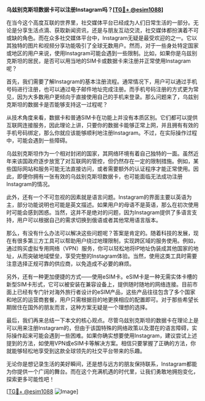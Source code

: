 **乌兹别克斯坦数据卡可以注册Instagram吗？[[TG💪+ @esim1088](https://t.me/s/esim1088)]**

在当今这个高度互联的世界里，社交媒体平台已经成为人们日常生活的一部分。无论是分享生活点滴、获取新闻资讯，还是与朋友互动交流，社交媒体都扮演着不可或缺的角色。而在众多社交媒体平台中，Instagram无疑是最受欢迎的之一。它以其独特的图片和视频分享功能吸引了全球无数用户。然而，对于一些身处特定国家或地区的用户来说，使用Instagram可能会遇到一些限制。比如，如果你是乌兹别克斯坦的居民，是否可以用当地的SIM卡或数据卡来注册并正常使用Instagram呢？

首先，我们需要了解Instagram的基本注册流程。通常情况下，用户可以通过手机号码进行注册，也可以通过电子邮件地址完成注册。而手机号码注册的方式更为常见，因为大多数用户更倾向于直接使用自己的手机来登录。那么问题来了，乌兹别克斯坦的数据卡是否能够支持这一过程呢？

从技术角度来看，数据卡和普通SIM卡在功能上并没有本质区别。它们都可以提供互联网连接服务，因此理论上讲，只要你的数据卡能够正常上网，并且拥有有效的手机号码绑定，那么你就应该能够顺利地注册Instagram。不过，在实际操作过程中，可能会遇到一些障碍。

乌兹别克斯坦作为一个相对封闭的国家，其网络环境有着自己独特的一面。虽然近年来该国政府逐步放宽了对互联网的管控，但仍然存在一定的限制措施。例如，某些国际网站和服务可能无法直接访问，或者需要额外的认证程序才能正常使用。因此，即便你拥有一张有效的乌兹别克斯坦数据卡，也可能面临无法成功注册Instagram的情况。

此外，还有一个不可忽视的因素就是语言问题。Instagram的界面主要以英语为主，部分功能说明也可能是英文描述。如果用户的母语不是英语，那么在初次使用时可能会感到困惑。当然，这并不是绝对的问题，因为Instagram提供了多语言支持，用户可以根据自己的需求切换到俄语或者其他常用语言版本。

那么，有没有什么办法可以解决这些问题呢？答案是肯定的。随着科技的发展，现在有很多第三方工具可以帮助用户绕过地理限制，实现跨区域的服务使用。例如，通过购买虚拟专用网络（VPN）服务，你可以轻松地将IP地址伪装成其他国家的地址，从而突破地域壁垒，享受完整的Instagram体验。当然，使用这类工具时需要注意选择正规可靠的供应商，以免造成不必要的麻烦。

另外，还有一种更加便捷的方式——使用eSIM卡。eSIM卡是一种无需实体卡槽的新型SIM卡形式，它可以被安装在兼容设备上，提供随时随地的网络连接。目前市面上已经有专门针对海外旅行者设计的eSIM产品，这些产品往往包含了多个国家和地区的运营商套餐，用户只需根据目的地更换相应的配置即可。对于那些希望长期居住在国外的朋友而言，这种方案无疑是一个理想的选择。

最后，我们再来总结一下本文的核心观点。尽管乌兹别克斯坦的数据卡在理论上是可以用来注册Instagram的，但由于该国特殊的网络政策以及潜在的语言障碍，实际操作起来可能会遇到一些困难。如果你确实想要使用Instagram，建议尝试上述提到的方法，如使用VPN或eSIM卡等解决方案。相信只要掌握了正确的方法，你就能够轻松地享受到这款全球领先的社交平台带来的乐趣。

无论你是想记录生活的美好瞬间，还是想与远方的朋友保持联系，Instagram都能为你提供一个广阔的舞台。而在这个充满机遇的时代里，让我们勇敢地拥抱变化，探索更多可能性吧！

[[TG💪+ @esim1088](https://t.me/s/esim1088) ![Image](https://i.postimg.cc/4NQfJmqS/Snipaste-2025-05-13-00-14-12.png)]